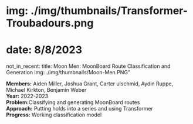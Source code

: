 # img: ./img/thumbnails/Transformer-Troubadours.png
# date: 8/8/2023
not_in_recent:
title: Moon Men: MoonBoard Route Classification and Generation​
img: ./img/thumbnails/Moon-Men.PNG"

**Members:** Aiden Miller, Joshua Grant, Carter ulschmid, Aydin Ruppe, Michael Kirkton, Benjamin Weber<br/>
**Year:** 2022-2023<br/>
**Problem:​** Classifying and generating MoonBoard routes​<br/>
**Approach:​** Putting holds into a series and using Transformer​<br/>
**Progress​:** Working classification model ​<br/>